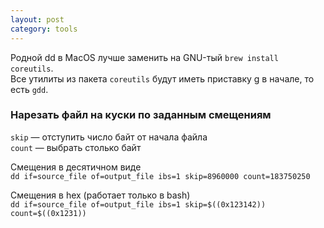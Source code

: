 ```yaml
---
layout: post
category: tools
---
```


Родной dd в MacOS лучше заменить на GNU-тый `brew install coreutils`.  
Все утилиты из пакета `coreutils` будут иметь приставку g в начале, то есть `gdd`.

### Нарезать файл на куски по заданным смещениям

`skip` — отступить число байт от начала файла  
`count` — выбрать столько байт  

Смещения в десятичном виде  
`dd if=source_file of=output_file ibs=1 skip=8960000 count=183750250`  

Смещения в hex (работает только в bash)  
`dd if=source_file of=output_file ibs=1 skip=$((0x123142)) count=$((0x1231))`  


